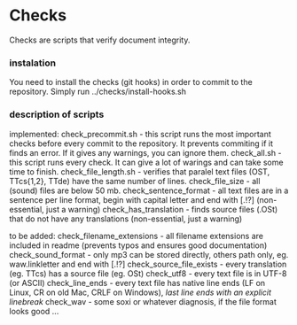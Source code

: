 # Checks
Checks are scripts that verify document integrity.

### instalation
You need to install the checks (git hooks) in order to commit to the repository. 
Simply run ../checks/install-hooks.sh

### description of scripts
implemented:
check_precommit.sh - this script runs the most important checks before every commit to the repository. It prevents commiting if it finds an error. If it gives any warnings, you can ignore them. 
check_all.sh - this script runs every check. It can give a lot of warings and can take some time to finish. 
check_file_length.sh - verifies that paralel text files (OST, TTcs{1,2}, TTde) have the same number of lines.
check_file_size - all (sound) files are below 50 mb. 
check_sentence_format - all text files are in a sentence per line format, begin with capital letter and end with [.!?] (non-essential, just a warning)
check_has_translation - finds source files (.OSt) that do not have any translations (non-essential, just a warning)

to be added:
check_filename_extensions - all filename extensions are included in readme (prevents typos and ensures good documentation)
check_sound_format - only mp3 can be stored directly, others path only, eg. waw.linkletter and end with [.!?]
check_source_file_exists - every translation (eg. TTcs) has a source file (eg. OSt)
check_utf8 - every text file is in UTF-8 (or ASCII)
check_line_ends - every text file has native line ends (LF on Linux, CR on old Mac, CRLF on Windows), *last line ends with an explicit linebreak*
check_wav - some soxi or whatever diagnosis, if the file format looks good
...
